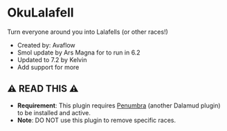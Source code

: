 # OkuLalafell

Turn everyone around you into Lalafells (or other races!)

- Created by: Avaflow
- Smol update by Ars Magna for to run in 6.2
- Updated to 7.2 by Kelvin
- Add support for more

## ⚠️ READ THIS ⚠️

- **Requirement**: This plugin requires [Penumbra](https://github.com/xivdev/Penumbra) (another Dalamud plugin) to be installed and active.
- **Note**: DO NOT use this plugin to remove specific races.
